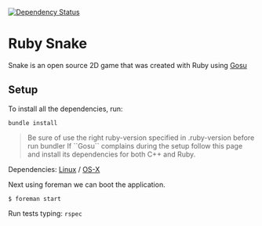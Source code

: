 [![Dependency Status](https://gemnasium.com/tille/ruby-snake.svg)](https://gemnasium.com/tille/ruby-snake)

Ruby Snake
==========

Snake is an open source 2D game that was created with Ruby using [Gosu](http://www.libgosu.org/)

## Setup
To install all the dependencies, run:

```
bundle install
```
<blockquote>
Be sure of use the right ruby-version specified in .ruby-version before run bundler
If ``Gosu`` complains during the setup follow this page and install its dependencies for both C++ and Ruby.
</blockquote>

Dependencies: [Linux](https://github.com/jlnr/gosu/wiki/Getting-Started-on-Linux/) / 
[OS-X](https://github.com/jlnr/gosu/wiki/Getting-Started-on-OS-X/)

Next using foreman we can boot the application.

```
$ foreman start
```

Run tests typing: ``rspec``
